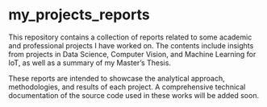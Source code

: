 # my_projects_reports

This repository contains a collection of reports related to some academic and professional projects I have worked on. The contents include insights from projects in Data Science, Computer Vision, and Machine Learning for IoT, as well as a summary of my Master’s Thesis.

These reports are intended to showcase the analytical approach, methodologies, and results of each project. A comprehensive technical documentation of the source code used in these works will be added soon.
